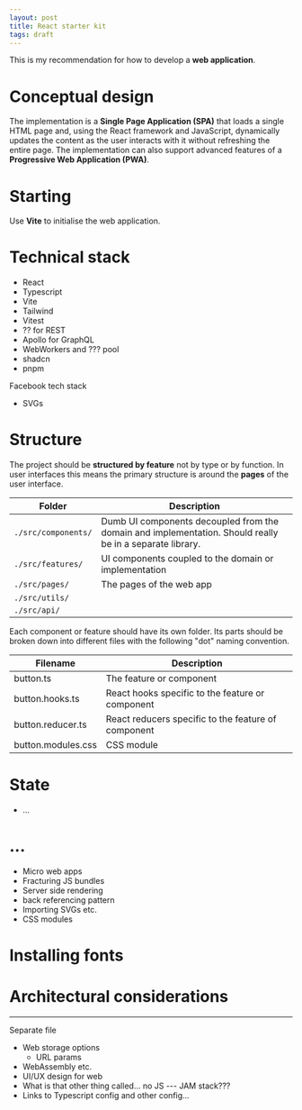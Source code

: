 ```yaml
---
layout: post
title: React starter kit
tags: draft
---
```


This is my recommendation for how to develop a **web application**.

# Conceptual design

The implementation is a **Single Page Application (SPA)** that loads a single HTML page and, using the React framework and JavaScript, dynamically updates the content as the user interacts with it without refreshing the entire page.
The implementation can also support advanced features of a **Progressive Web Application (PWA)**.

# Starting

Use **Vite** to initialise the web application.

# Technical stack

* React
* Typescript
* Vite
* Tailwind
* Vitest
* ?? for REST
* Apollo for GraphQL
* WebWorkers and ??? pool
* shadcn
* pnpm

Facebook tech stack
* SVGs

# Structure

The project should be **structured by feature** not by type or by function.
In user interfaces this means the primary structure is around the **pages** of the user interface.

| Folder | Description |
|-|-|
| `./src/components/` | Dumb UI components decoupled from the domain and implementation. Should really be in a separate library. |
| `./src/features/` | UI components coupled to the domain or implementation |
| `./src/pages/` | The pages of the web app |
| `./src/utils/` |  |
| `./src/api/` |  |

Each component or feature should have its own folder.
Its parts should be broken down into different files with the following "dot" naming convention.

| Filename | Description |
|-|-|
| button.ts | The feature or component |
| button.hooks.ts | React hooks specific to the feature or component |
| button.reducer.ts | React reducers specific to the feature of component |
| button.modules.css | CSS module |

# State

* ...


# ...

* Micro web apps
* Fracturing JS bundles
* Server side rendering
* back referencing pattern
* Importing SVGs etc.
* CSS modules

# Installing fonts

# Architectural considerations

---

Separate file

* Web storage options
    * URL params
* WebAssembly etc.
* UI/UX design for web
* What is that other thing called... no JS --- JAM stack???
* Links to Typescript config and other config...

